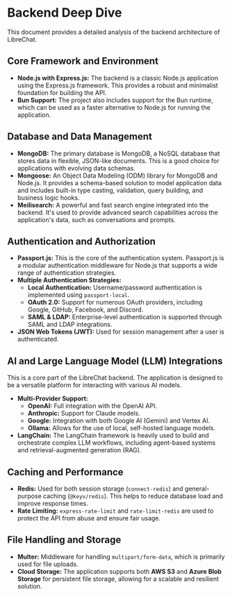 # Backend Deep Dive

This document provides a detailed analysis of the backend architecture of LibreChat.

## Core Framework and Environment

-   **Node.js with Express.js:** The backend is a classic Node.js application using the Express.js framework. This provides a robust and minimalist foundation for building the API.
-   **Bun Support:** The project also includes support for the Bun runtime, which can be used as a faster alternative to Node.js for running the application.

## Database and Data Management

-   **MongoDB:** The primary database is MongoDB, a NoSQL database that stores data in flexible, JSON-like documents. This is a good choice for applications with evolving data schemas.
-   **Mongoose:** An Object Data Modeling (ODM) library for MongoDB and Node.js. It provides a schema-based solution to model application data and includes built-in type casting, validation, query building, and business logic hooks.
-   **Meilisearch:** A powerful and fast search engine integrated into the backend. It's used to provide advanced search capabilities across the application's data, such as conversations and prompts.

## Authentication and Authorization

-   **Passport.js:** This is the core of the authentication system. Passport.js is a modular authentication middleware for Node.js that supports a wide range of authentication strategies.
-   **Multiple Authentication Strategies:**
    -   **Local Authentication:** Username/password authentication is implemented using `passport-local`.
    -   **OAuth 2.0:** Support for numerous OAuth providers, including Google, GitHub, Facebook, and Discord.
    -   **SAML & LDAP:** Enterprise-level authentication is supported through SAML and LDAP integrations.
-   **JSON Web Tokens (JWT):** Used for session management after a user is authenticated.

## AI and Large Language Model (LLM) Integrations

This is a core part of the LibreChat backend. The application is designed to be a versatile platform for interacting with various AI models.

-   **Multi-Provider Support:**
    -   **OpenAI:** Full integration with the OpenAI API.
    -   **Anthropic:** Support for Claude models.
    -   **Google:** Integration with both Google AI (Gemini) and Vertex AI.
    -   **Ollama:** Allows for the use of local, self-hosted language models.
-   **LangChain:** The LangChain framework is heavily used to build and orchestrate complex LLM workflows, including agent-based systems and retrieval-augmented generation (RAG).

## Caching and Performance

-   **Redis:** Used for both session storage (`connect-redis`) and general-purpose caching (`@keyv/redis`). This helps to reduce database load and improve response times.
-   **Rate Limiting:** `express-rate-limit` and `rate-limit-redis` are used to protect the API from abuse and ensure fair usage.

## File Handling and Storage

-   **Multer:** Middleware for handling `multipart/form-data`, which is primarily used for file uploads.
-   **Cloud Storage:** The application supports both **AWS S3** and **Azure Blob Storage** for persistent file storage, allowing for a scalable and resilient solution.
